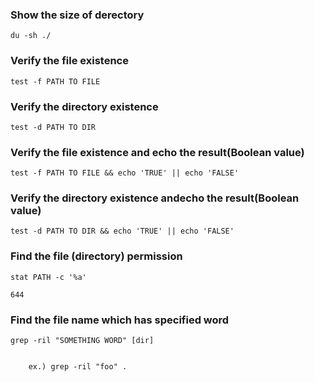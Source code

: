### Show the size of derectory

```
du -sh ./
```

### Verify the file existence

```
test -f PATH TO FILE
```

### Verify the directory existence

```
test -d PATH TO DIR
```


### Verify the file existence and echo the result(Boolean value)

```
test -f PATH TO FILE && echo 'TRUE' || echo 'FALSE'
```

### Verify the directory existence andecho the result(Boolean value)

```
test -d PATH TO DIR && echo 'TRUE' || echo 'FALSE'
```
### Find the file (directory) permission

```
stat PATH -c '%a'

644
```

### Find the file name which has specified word

```
grep -ril "SOMETHING WORD" [dir]


    ex.) grep -ril "foo" .

```